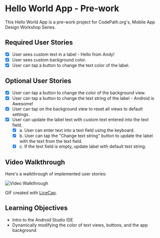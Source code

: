 # Hello World App - Pre-work
This Hello World App is a pre-work project for CodePath.org's, Mobile App Design Workshop Series.

## Required User Stories
- [X] User sees custom text in a label - Hello from Andy!
- [X] User sees custom background color.
- [X] User can tap a button to change the text color of the label.

## Optional User Stories
- [X] User can tap a button to change the color of the background view.
- [X] User can tap a button to change the text string of the label - Android is Awesome!
- [X] User can tap on the background view to reset all views to default settings.
- [X] User can update the label text with custom text entered into the text field.
  - [X] a. User can enter text into a text field using the keyboard.
  - [X] b. User can tap the "Change text string" button to update the label with the text from the text field.
  - [X] c. If the text field is empty, update label with default text string.

## Video Walkthrough

Here's a walkthrough of implemented user stories:

<img src='https://i.imgur.com/5Wri9yC.gif' title='Video Walkthrough' width='' alt='Video Walkthrough' />

GIF created with [LiceCap](http://www.cockos.com/licecap/).

## Learning Objectives
- Intro to the Android Studio IDE
- Dynamically modifying the color of text views, buttons, and the app background

